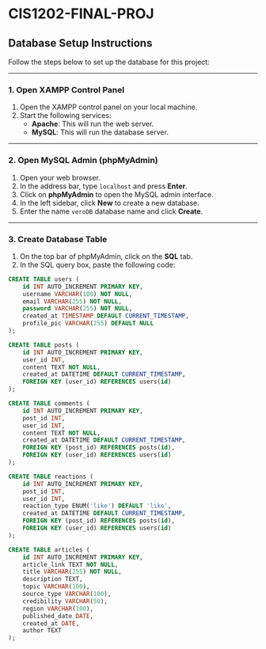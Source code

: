# CIS1202-FINAL-PROJ

## Database Setup Instructions

Follow the steps below to set up the database for this project:

---

### 1. Open XAMPP Control Panel

1. Open the XAMPP control panel on your local machine.
2. Start the following services:
   - **Apache**: This will run the web server.
   - **MySQL**: This will run the database server.

---

### 2. Open MySQL Admin (phpMyAdmin)

1. Open your web browser.
2. In the address bar, type `localhost` and press **Enter**.
3. Click on **phpMyAdmin** to open the MySQL admin interface.
4. In the left sidebar, click **New** to create a new database.
5. Enter the name `veroDB` database name and click **Create**.

---

### 3. Create Database Table

1. On the top bar of phpMyAdmin, click on the **SQL** tab.
2. In the SQL query box, paste the following code:

```sql
CREATE TABLE users (
    id INT AUTO_INCREMENT PRIMARY KEY,     
    username VARCHAR(100) NOT NULL,          
    email VARCHAR(255) NOT NULL,             
    password VARCHAR(255) NOT NULL,          
    created_at TIMESTAMP DEFAULT CURRENT_TIMESTAMP,  
    profile_pic VARCHAR(255) DEFAULT NULL
);

CREATE TABLE posts (
    id INT AUTO_INCREMENT PRIMARY KEY,
    user_id INT,
    content TEXT NOT NULL,
    created_at DATETIME DEFAULT CURRENT_TIMESTAMP,
    FOREIGN KEY (user_id) REFERENCES users(id)
);

CREATE TABLE comments (
    id INT AUTO_INCREMENT PRIMARY KEY,
    post_id INT,
    user_id INT,
    content TEXT NOT NULL,
    created_at DATETIME DEFAULT CURRENT_TIMESTAMP,
    FOREIGN KEY (post_id) REFERENCES posts(id),
    FOREIGN KEY (user_id) REFERENCES users(id)
);

CREATE TABLE reactions (
    id INT AUTO_INCREMENT PRIMARY KEY,
    post_id INT,
    user_id INT,
    reaction_type ENUM('like') DEFAULT 'like',
    created_at DATETIME DEFAULT CURRENT_TIMESTAMP,
    FOREIGN KEY (post_id) REFERENCES posts(id),
    FOREIGN KEY (user_id) REFERENCES users(id)
);

CREATE TABLE articles (
    id INT AUTO_INCREMENT PRIMARY KEY,
    article_link TEXT NOT NULL,
    title VARCHAR(255) NOT NULL,
    description TEXT,
    topic VARCHAR(100),
    source_type VARCHAR(100),
    credibility VARCHAR(50),
    region VARCHAR(100),
    published_date DATE,
    created_at DATE,
    author TEXT
);
